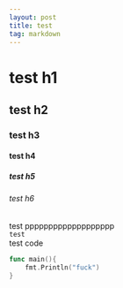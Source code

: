 ```yaml
---
layout: post
title: test
tag: markdown
---
```


# test h1
## test h2
### test h3
#### test h4
##### test h5
###### test h6

test ppppppppppppppppppp <br />
`test` <br /> 
test code
```go
func main(){
	fmt.Println("fuck")
}

```